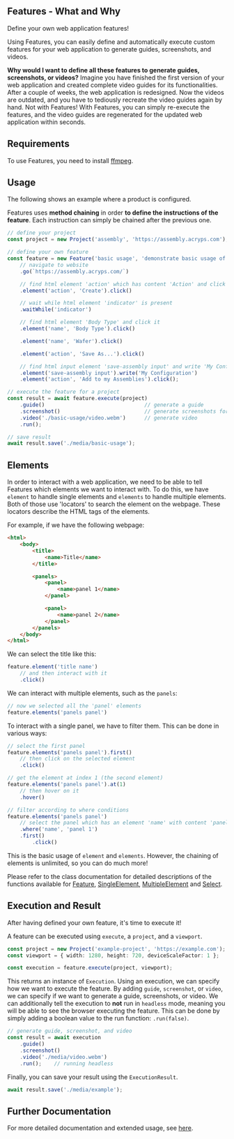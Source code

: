 ## Features - What and Why

Define your own web application features!

Using Features, you can easily define and automatically execute custom features for your web application to generate guides, screenshots, and videos.

**Why would I want to define all these features to generate guides, screenshots, or videos?** Imagine you have finished the first version of your web application and created complete video guides for its functionalities. After a couple of weeks, the web application is redesigned. Now the videos are outdated, and you have to tediously recreate the video guides again by hand. Not with Features! With Features, you can simply re-execute the features, and the video guides are regenerated for the updated web application within seconds.

## Requirements

To use Features, you need to install [ffmpeg](https://ffmpeg.org/).

## Usage

The following shows an example where a product is configured. 

Features uses **method chaining** in order **to define the instructions of the feature**. Each instruction can simply be chained after the previous one.

```typescript
// define your project
const project = new Project('assembly', 'https://assembly.acryps.com');

// define your own feature
const feature = new Feature('basic usage', 'demonstrate basic usage of feature');
	// navigate to website
	.go(`https://assembly.acryps.com/`)

	// find html element 'action' which has content 'Action' and click it
	.element('action', 'Create').click()

	// wait while html element 'indicator' is present
	.waitWhile('indicator')

	// find html element 'Body Type' and click it
	.element('name', 'Body Type').click()

	.element('name', 'Wafer').click()

	.element('action', 'Save As...').click()

	// find html input element 'save-assembly input' and write 'My Configuration' into input field
	.element('save-assembly input').write('My Configuration')
	.element('action', 'Add to my Assemblies').click();

// execute the feature for a project
const result = await feature.execute(project)
	.guide()								// generate a guide
	.screenshot()							// generate screenshots for each step
	.video('./basic-usage/video.webm')		// generate video
	.run();

// save result
await result.save('./media/basic-usage');
```

## Elements

In order to interact with a web application, we need to be able to tell Features which elements we want to interact with. To do this, we have `element` to handle single elements and `elements` to handle multiple elements. Both of those use 'locators' to search the element on the webpage. These locators describe the HTML tags of the elements.

For example, if we have the following webpage:

```html
<html>
	<body>
		<title>
			<name>Title</name>
		</title>

		<panels>
			<panel>
				<name>panel 1</name>
			</panel>

			<panel>
				<name>panel 2</name>
			</panel>
		</panels>
	</body>
</html>
```

We can select the title like this:

```typescript
feature.element('title name')
	// and then interact with it
	.click()
```

We can interact with multiple elements, such as the `panels`:

```typescript
// now we selected all the 'panel' elements
feature.elements('panels panel')
```

To interact with a single panel, we have to filter them. This can be done in various ways:

```typescript
// select the first panel
feature.elements('panels panel').first()
	// then click on the selected element
	.click()

// get the element at index 1 (the second element)
feature.elements('panels panel').at(1)
	// then hover on it
	.hover()

// filter according to where conditions
feature.elements('panels panel')
	// select the panel which has an element 'name' with content 'panel 1'
	.where('name', 'panel 1')
	.first()
		.click()
```

This is the basic usage of `element` and `elements`. However, the chaining of elements is unlimited, so you can do much more!

Please refer to the class documentation for detailed descriptions of the functions available for [Feature](./documentation/feature.md), [SingleElement](./documentation/single.md), [MultipleElement](./documentation/multiple.md) and [Select](./documentation/select.md).

## Execution and Result

After having defined your own feature, it's time to execute it!

A feature can be executed using `execute`, a `project`, and a `viewport`.

```typescript
const project = new Project('example-project', 'https://example.com');
const viewport = { width: 1280, height: 720, deviceScaleFactor: 1 };

const execution = feature.execute(project, viewport);
```

This returns an instance of `Execution`. Using an execution, we can specify how we want to execute the feature. By adding `guide`, `screenshot`, or `video`, we can specify if we want to generate a guide, screenshots, or video.
We can additionally tell the execution to **not** run in `headless` mode, meaning you will be able to see the browser executing the feature. This can be done by simply adding a boolean value to the run function: `.run(false)`.

```typescript
// generate guide, screenshot, and video
const result = await execution
	.guide()
	.screenshot()
	.video('./media/video.webm')
	.run();    // running headless
```

Finally, you can save your result using the `ExecutionResult`.

```typescript
await result.save('./media/example');
```

## Further Documentation

For more detailed documentation and extended usage, see [here](./documentation/).